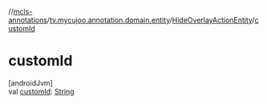 //[mcls-annotations](../../../index.md)/[tv.mycujoo.annotation.domain.entity](../index.md)/[HideOverlayActionEntity](index.md)/[customId](custom-id.md)

# customId

[androidJvm]\
val [customId](custom-id.md): [String](https://kotlinlang.org/api/latest/jvm/stdlib/kotlin/-string/index.html)
